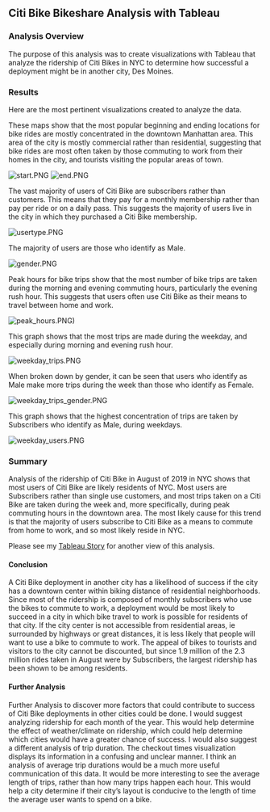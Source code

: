 ## Citi Bike Bikeshare Analysis with Tableau

### Analysis Overview
The purpose of this analysis was to create visualizations with Tableau that analyze the ridership of Citi Bikes in NYC to determine how successful a deployment might be in another city, Des Moines.

### Results
Here are the most pertinent visualizations created to analyze the data.

These maps show that the most popular beginning and ending locations for bike rides are mostly concentrated in the downtown Manhattan area.  This area of the city is mostly commercial rather than residential, suggesting that bike rides are most often taken by those commuting to work from their homes in the city, and tourists visiting the popular areas of town.

![start.PNG](https://github.com/Alawler12/Bike_sharing/blob/main/screenshots/start.PNG)
![end.PNG](https://github.com/Alawler12/Bike_sharing/blob/main/screenshots/end.PNG)

The vast majority of users of Citi Bike are subscribers rather than customers. This means that they pay for a monthly membership rather than pay per ride or on a daily pass.  This suggests the majority of users live in the city in which they purchased a Citi Bike membership.

![usertype.PNG](https://github.com/Alawler12/Bike_sharing/blob/main/screenshots/usertype.PNG)

The majority of users are those who identify as Male.

![gender.PNG](https://github.com/Alawler12/Bike_sharing/blob/main/screenshots/gender.PNG)

Peak hours for bike trips show that the most number of bike trips are taken during the morning and evening commuting hours, particularly the evening rush hour.  This suggests that users often use Citi Bike as their means to travel between home and work.

![peak_hours.PNG)](https://github.com/Alawler12/Bike_sharing/blob/main/screenshots/peak_hours.PNG)

This graph shows that the most trips are made during the weekday, and especially during morning and evening rush hour.

![weekday_trips.PNG](https://github.com/Alawler12/Bike_sharing/blob/main/screenshots/weekday_trips.PNG)

When broken down by gender, it can be seen that users who identify as Male make more trips during the week than those who identify as Female.

![weekday_trips_gender.PNG](https://github.com/Alawler12/Bike_sharing/blob/main/screenshots/weekday_trips_gender.PNG)

This graph shows that the highest concentration of trips are taken by Subscribers who identify as Male, during weekdays.

![weekday_users.PNG](https://github.com/Alawler12/Bike_sharing/blob/main/screenshots/weekday_users.PNG)


### Summary
Analysis of the ridership of Citi Bike in August of 2019 in NYC shows that most users of Citi Bike are likely residents of NYC.  Most users are Subscribers rather than single use customers, and most trips taken on a Citi Bike are taken during the week and, more specifically, during peak commuting hours in the downtown area.  The most likely cause for this trend is that the majority of users subscribe to Citi Bike as a means to commute from home to work, and so most likely reside in NYC.

Please see my [Tableau Story](https://public.tableau.com/profile/ashley.lawler#!/vizhome/NYCCitiBikeUserAnalysis-August2019/NYCCitiBike-AugustFigures?publish=yes) for another view of this analysis.

#### Conclusion
A Citi Bike deployment in another city has a likelihood of success if the city has a downtown center within biking distance of residential neighborhoods.  Since most of the ridership is composed of monthly subscribers who use the bikes to commute to work, a deployment would be most likely to succeed in a city in which bike travel to work is possible for residents of that city.  If the city center is not accessible from residential areas, ie surrounded by highways or great distances, it is less likely that people will want to use a bike to commute to work.  The appeal of bikes to tourists and visitors to the city cannot be discounted, but since 1.9 million of the 2.3 million rides taken in August were by Subscribers, the largest ridership has been shown to be among residents.

#### Further Analysis
Further Analysis to discover more factors that could contribute to success of Citi Bike deployments in other cities could be done.  I would suggest analyzing ridership for each month of the year.  This would help determine the effect of weather/climate on ridership, which could help determine which cities would have a greater chance of success.  I would also suggest a different analysis of trip duration. The checkout times visualization displays its information in a confusing and unclear manner.  I think an analysis of average trip durations would be a much more useful communication of this data.  It would be more interesting to see the average length of trips, rather than how many trips happen each hour. This would help a city determine if their city’s layout is conducive to the length of time the average user wants to spend on a bike.
